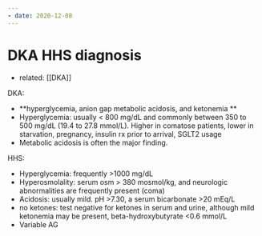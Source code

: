 ```yaml
---
- date: 2020-12-08
---
```


# DKA HHS diagnosis

- related: [[DKA]]

DKA:

- \*\*hyperglycemia, anion gap metabolic acidosis, and ketonemia \*\*
- Hyperglycemia: usually < 800 mg/dL and commonly between 350 to 500 mg/dL (19.4 to 27.8 mmol/L). Higher in comatose patients, lower in starvation, pregnancy, insulin rx prior to arrival, SGLT2 usage
- Metabolic acidosis is often the major finding.

HHS:

- Hyperglycemia: frequently >1000 mg/dL
- Hyperosmolality: serum osm > 380 mosmol/kg, and neurologic abnormalities are frequently present (coma)
- Acidosis: usually mild. pH >7.30, a serum bicarbonate >20 mEq/L
- no ketones: test negative for ketones in serum and urine, although mild ketonemia may be present, beta-hydroxybutyrate <0.6 mmol/L
- Variable AG
